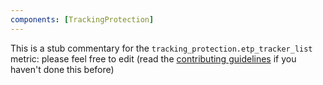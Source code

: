 ```yaml
---
components: [TrackingProtection]
---
```


This is a stub commentary for the `tracking_protection.etp_tracker_list` metric: please feel free to edit (read the
[contributing guidelines](https://github.com/mozilla/glean-annotations/blob/main/CONTRIBUTING.md)
if you haven't done this before)

